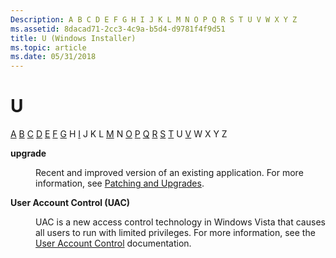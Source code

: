 ```yaml
---
Description: A B C D E F G H I J K L M N O P Q R S T U V W X Y Z
ms.assetid: 8dacad71-2cc3-4c9a-b5d4-d9781f4f9d51
title: U (Windows Installer)
ms.topic: article
ms.date: 05/31/2018
---
```


# U

[A](a-gly.md) [B](b-gly.md) [C](c-gly.md) [D](d-gly.md) [E](e-gly.md) [F](f-gly.md) [G](g-gly.md) H [I](i-gly.md) J K L [M](m-gly.md) N [O](o-gly.md) [P](p-gly.md) [Q](q-gly.md) [R](r-gly.md) [S](s-gly.md) [T](t-gly.md) U [V](v-gly.md) W X Y Z

<dl> <dt>

<span id="_msi_upgrade_gly"></span><span id="_MSI_UPGRADE_GLY"></span>**upgrade**
</dt> <dd>

Recent and improved version of an existing application. For more information, see [Patching and Upgrades](patching-and-upgrades.md).

</dd> <dt>

<span id="_msi_user_account_control_gly"></span><span id="_MSI_USER_ACCOUNT_CONTROL_GLY"></span>**User Account Control (UAC)**
</dt> <dd>

UAC is a new access control technology in Windows Vista that causes all users to run with limited privileges. For more information, see the [User Account Control](https://technet.microsoft.com/library/0d75f774-8514-4c9e-ac08-4c21f5c6c2d9) documentation.

</dd> </dl>

 

 



